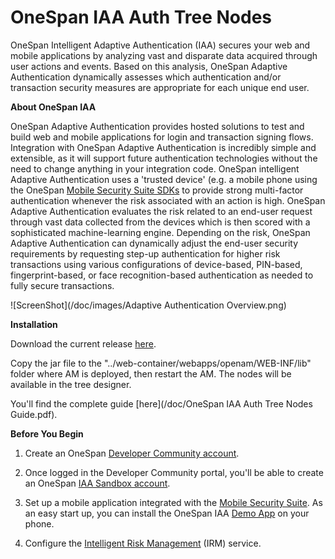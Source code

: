 <!--
 * The contents of this file are subject to the terms of the Common Development and
 * Distribution License (the License). You may not use this file except in compliance with the
 * License.
 *
 * You can obtain a copy of the License at legal/CDDLv1.0.txt. See the License for the
 * specific language governing permission and limitations under the License.
 *
 * When distributing Covered Software, include this CDDL Header Notice in each file and include
 * the License file at legal/CDDLv1.0.txt. If applicable, add the following below the CDDL
 * Header, with the fields enclosed by brackets [] replaced by your own identifying
 * information: "Portions copyright [year] [name of copyright owner]".
 *
 * Copyright 2019 ForgeRock AS.
-->
# OneSpan IAA Auth Tree Nodes

OneSpan Intelligent Adaptive Authentication (IAA) secures your web and mobile applications by analyzing vast and disparate data acquired through user actions and events. Based on this analysis, OneSpan Adaptive Authentication dynamically assesses which authentication and/or transaction security measures are appropriate for each unique end user.


**About OneSpan IAA**

OneSpan Adaptive Authentication provides hosted solutions to test and build web and mobile applications for login and transaction signing flows.
Integration with OneSpan Adaptive Authentication is incredibly simple and extensible, as it will support future authentication technologies without the need to change anything in your integration code.
OneSpan intelligent Adaptive Authentication uses a 'trusted device' (e.g. a mobile phone using the OneSpan [Mobile Security Suite SDKs](http://community.onespan.com/products/mobile-security-suite/sdks) to provide strong multi-factor authentication whenever the risk associated with an action is high.
OneSpan Adaptive Authentication evaluates the risk related to an end-user request through vast data collected from the devices which is then scored with a sophisticated machine-learning engine. Depending on the risk, OneSpan Adaptive Authentication can dynamically adjust the end-user security requirements by requesting step-up authentication for higher risk transactions using various configurations of device-based, PIN-based, fingerprint-based, or face recognition-based authentication as needed to fully secure transactions.

![ScreenShot](/doc/images/Adaptive Authentication Overview.png)

**Installation**

Download the current release [here](https://github.com/ForgeRock/OneSpan-Auth-Tree-Nodes/releases).

Copy the jar file to the "../web-container/webapps/openam/WEB-INF/lib" folder where AM is deployed, then restart the AM. The nodes will be available in the tree designer.

You'll find the complete guide [here](/doc/OneSpan IAA Auth Tree Nodes Guide.pdf).  

**Before You Begin**

1. Create an OneSpan [Developer Community account](https://community.onespan.com/user/registration).

2. Once logged in the Developer Community portal, you'll be able to create an OneSpan [IAA Sandbox account](https://community.onespan.com/tid-sandbox-registration).
 
3. Set up a mobile application integrated with the [Mobile Security Suite](http://community.onespan.com/documentation/mobile-security-suite). As an easy start up, you can install the OneSpan IAA [Demo App](https://sdb.tid.onespan.cloud/devportal/InstallingVAASDemoApp) on your phone. 

4. Configure the [Intelligent Risk Management](https://sdb.tid.onespan.cloud/irm) (IRM) service. 


